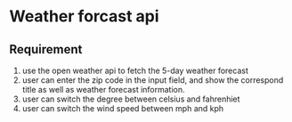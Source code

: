 # Weather forcast api

## Requirement

1. use the open weather api to fetch the 5-day weather forecast
2. user can enter the zip code in the input field, and show the correspond title as
   well as weather forecast information.
3. user can switch the degree between celsius and fahrenhiet
4. user can switch the wind speed between mph and kph 

